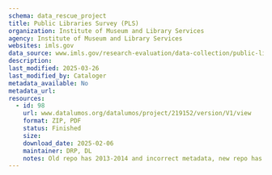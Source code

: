 ```yaml
---
schema: data_rescue_project 
title: Public Libraries Survey (PLS)
organization: Institute of Museum and Library Services
agency: Institute of Museum and Library Services
websites: imls.gov
data_source: www.imls.gov/research-evaluation/data-collection/public-libraries-survey
description: 
last_modified: 2025-03-26
last_modified_by: Cataloger
metadata_available: No
metadata_url: 
resources:
  - id: 98
    url: www.datalumos.org/datalumos/project/219152/version/V1/view
    format: ZIP, PDF
    status: Finished
    size: 
    download_date: 2025-02-06
    maintainer: DRP, DL
    notes: Old repo has 2013-2014 and incorrect metadata, new repo has complete 1989-2022 data and reports. Suggest delete old
---
```

